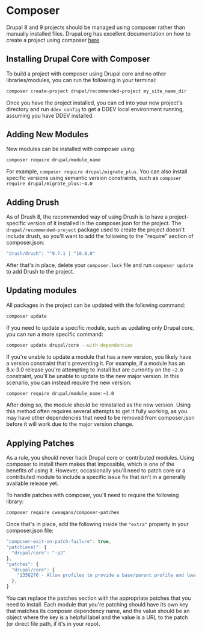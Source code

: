 # Composer

Drupal 8 and 9 projects should be managed using composer rather than manually installed files. Drupal.org has excellent documentation on how to create a project using composer [here](https://www.drupal.org/docs/develop/using-composer/using-composer-to-install-drupal-and-manage-dependencies).

## Installing Drupal Core with Composer

To build a project with composer using Drupal core and no other libraries/modules, you can run the following in your terminal:

```bash
composer create-project drupal/recommended-project my_site_name_dir
```

Once you have the project installed, you can cd into your new project's directory and run `ddev config` to get a DDEV local environment running, assuming you have DDEV installed.

## Adding New Modules

New modules can be installed with composer using:

```bash
composer require drupal/module_name
```

For example, `composer require drupal/migrate_plus`. You can also install specific versions using semantic version constraints, such as `composer require drupal/migrate_plus:~4.0`

## Adding Drush

As of Drush 8, the recommended way of using Drush is to have a project-specific version of it installed in the composer.json for the project. The `drupal/recommended-project` package used to create the project doesn't include drush, so you'll want to add the following to the "require" section of composer.json:

```javascript
"drush/drush": "^9.7.1 | ^10.0.0"
```

After that's in place, delete your `composer.lock` file and run `composer update` to add Drush to the project.

## Updating modules

All packages in the project can be updated with the following command:

```bash
composer update
```

If you need to update a specific module, such as updating only Drupal core, you can run a more specific command:

```bash
composer update drupal/core --with-dependencies
```

If you're unable to update a module that has a new version, you likely have a version constraint that's preventing it. For example, if a module has an 8.x-3.0 release you're attempting to install but are currently on the `~2.0` constraint, you'll be unable to update to the new major version. In this scenario, you can instead require the new version:

```bash
composer require drupal/module_name:~3.0
```

After doing so, the module should be reinstalled as the new version. Using this method often requires several attempts to get it fully working, as you may have other dependencies that need to be removed from composer.json before it will work due to the major version change.

## Applying Patches

As a rule, you should never hack Drupal core or contributed modules. Using composer to install them makes that impossible, which is one of the benefits of using it. However, occasionally you'll need to patch core or a contributed module to include a specific issue fix that isn't in a generally available release yet.

To handle patches with composer, you'll need to require the following library:

```bash
composer require cweagans/composer-patches
```

Once that's in place, add the following inside the `"extra"` property in your composer.json file:

```javascript
"composer-exit-on-patch-failure": true,
"patchLevel": {
  "drupal/core": "-p2"
},
"patches": {
  "drupal/core": {
    "1356276 - Allow profiles to provide a base/parent profile and load them in the correct order": "https://www.drupal.org/files/issues/2019-12-02/core-1356276-598-89x.patch",
  },
}
```

You can replace the patches section with the appropriate patches that you need to install. Each module that you're patching should have its own key that matches its composer dependency name, and the value should be an object where the key is a helpful label and the value is a URL to the patch \(or direct file path, if it's in your repo\).

